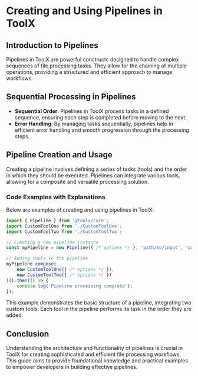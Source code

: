 # Creating and Using Pipelines in ToolX

## Introduction to Pipelines
Pipelines in ToolX are powerful constructs designed to handle complex sequences of file processing tasks. They allow for the chaining of multiple operations, providing a structured and efficient approach to manage workflows.

## Sequential Processing in Pipelines
- **Sequential Order**: Pipelines in ToolX process tasks in a defined sequence, ensuring each step is completed before moving to the next.
- **Error Handling**: By managing tasks sequentially, pipelines help in efficient error handling and smooth progression through the processing steps.

## Pipeline Creation and Usage
Creating a pipeline involves defining a series of tasks (tools) and the order in which they should be executed. Pipelines can integrate various tools, allowing for a composite and versatile processing solution.

### Code Examples with Explanations
Below are examples of creating and using pipelines in ToolX:

```javascript
import { Pipeline } from '@toolx/core';
import CustomToolOne from './CustomToolOne';
import CustomToolTwo from './CustomToolTwo';

// Creating a new pipeline instance
const myPipeline = new Pipeline({ /* options */ }, 'path/to/input', 'path/to/output');

// Adding tools to the pipeline
myPipeline.compose(
    new CustomToolOne({ /* options */ }),
    new CustomToolTwo({ /* options */ })
)().then(() => {
    console.log('Pipeline processing complete');
});

```

This example demonstrates the basic structure of a pipeline, integrating two custom tools. Each tool in the pipeline performs its task in the order they are added.

## Conclusion
Understanding the architecture and functionality of pipelines is crucial in ToolX for creating sophisticated and efficient file processing workflows. This guide aims to provide foundational knowledge and practical examples to empower developers in building effective pipelines.
